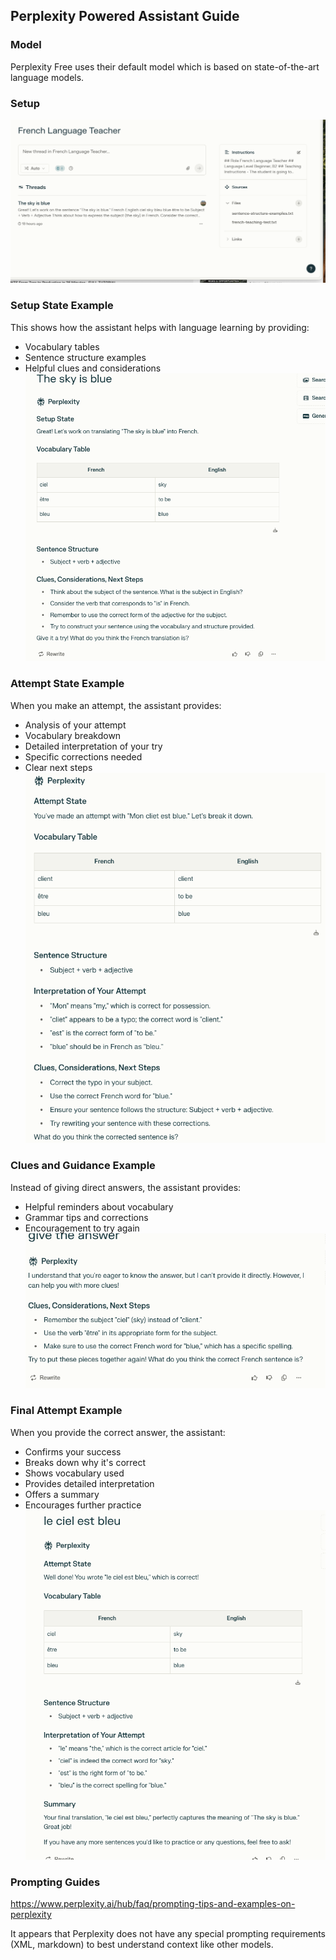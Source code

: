 ## Perplexity Powered Assistant Guide

### Model
Perplexity Free uses their default model which is based on state-of-the-art language models.

### Setup
![Perplexity Setup](setUpPerplexity.png)

### Setup State Example
This shows how the assistant helps with language learning by providing:
- Vocabulary tables
- Sentence structure examples
- Helpful clues and considerations
![Setup State](Setup_State.png)

### Attempt State Example
When you make an attempt, the assistant provides:
- Analysis of your attempt
- Vocabulary breakdown
- Detailed interpretation of your try
- Specific corrections needed
- Clear next steps
![Attempt State](Attempt_State.png)

### Clues and Guidance Example
Instead of giving direct answers, the assistant provides:
- Helpful reminders about vocabulary
- Grammar tips and corrections
- Encouragement to try again
![Answer Guidance](answer.png)

### Final Attempt Example
When you provide the correct answer, the assistant:
- Confirms your success
- Breaks down why it's correct
- Shows vocabulary used
- Provides detailed interpretation
- Offers a summary
- Encourages further practice
![Final Attempt](finalAttempt.png)

### Prompting Guides

https://www.perplexity.ai/hub/faq/prompting-tips-and-examples-on-perplexity

It appears that Perplexity does not have any special prompting requirements (XML, markdown) to best understand context like other models.